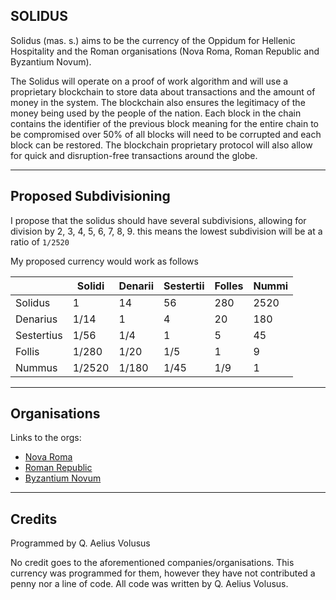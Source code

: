 SOLIDUS
--------

Solidus (mas. s.) aims to be the currency of the Oppidum for Hellenic Hospitality and the Roman organisations (Nova Roma, Roman Republic and Byzantium Novum).

The Solidus will operate on a proof of work algorithm and will use a proprietary blockchain to store data about transactions and the amount of money in the system. The blockchain also ensures the legitimacy of the money being used by the people of the nation. Each block in the chain contains the identifier of the previous block meaning for the entire chain to be compromised over 50% of all blocks will need to be corrupted and each block can be restored. The blockchain proprietary protocol will also allow for quick and disruption-free transactions around the globe.

---
Proposed Subdivisioning
---

I propose that the solidus should have several subdivisions, allowing for division by 2, 3, 4, 5, 6, 7, 8, 9. this means the lowest subdivision will be at a ratio of `1/2520`

My proposed currency would work as follows

|            | Solidi | Denarii | Sestertii | Folles | Nummi |
|------------|--------|---------|-----------|--------|-------|
| Solidus    | 1      | 14      | 56        | 280    | 2520  |
| Denarius   | 1/14   | 1       | 4         | 20     | 180   |
| Sestertius | 1/56   | 1/4     | 1         | 5      | 45    |
| Follis     | 1/280  | 1/20    | 1/5       | 1      | 9     |
| Nummus     | 1/2520 | 1/180   | 1/45      | 1/9    | 1     |

---
Organisations
---

Links to the orgs:

+ [Nova Roma](http://www.novaroma.org)
+ [Roman Republic](https://romanrepublic.org)
+ [Byzantium Novum](http://byzantiumnovum.org)

---
Credits
---
Programmed by Q. Aelius Volusus

No credit goes to the aforementioned companies/organisations. This currency was programmed for them, however they have not contributed a penny nor a line of code. All code was written by Q. Aelius Volusus.